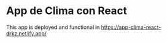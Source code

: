 # App de Clima con React

This app is deployed and functional in https://app-clima-react-drkz.netlify.app/
